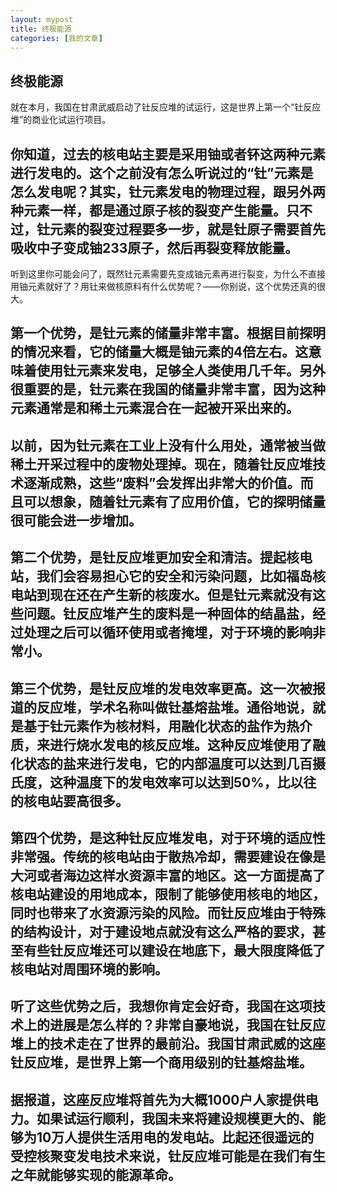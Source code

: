 ```yaml
---
layout: mypost
title: 终极能源
categories: [我的文章]
---
```

## 终极能源
就在本月，我国在甘肃武威启动了钍反应堆的试运行，这是世界上第一个“钍反应堆”的商业化试运行项目。

## 你知道，过去的核电站主要是采用铀或者钚这两种元素进行发电的。这个之前没有怎么听说过的“钍”元素是怎么发电呢？其实，钍元素发电的物理过程，跟另外两种元素一样，都是通过原子核的裂变产生能量。只不过，钍元素的裂变过程要多一步，就是钍原子需要首先吸收中子变成铀233原子，然后再裂变释放能量。

听到这里你可能会问了，既然钍元素需要先变成铀元素再进行裂变，为什么不直接用铀元素就好了？用钍来做核原料有什么优势呢？——你别说，这个优势还真的很大。

## 第一个优势，是钍元素的储量非常丰富。根据目前探明的情况来看，它的储量大概是铀元素的4倍左右。这意味着使用钍元素来发电，足够全人类使用几千年。另外很重要的是，钍元素在我国的储量非常丰富，因为这种元素通常是和稀土元素混合在一起被开采出来的。

## 以前，因为钍元素在工业上没有什么用处，通常被当做稀土开采过程中的废物处理掉。现在，随着钍反应堆技术逐渐成熟，这些“废料”会发挥出非常大的价值。而且可以想象，随着钍元素有了应用价值，它的探明储量很可能会进一步增加。

## 第二个优势，是钍反应堆更加安全和清洁。提起核电站，我们会容易担心它的安全和污染问题，比如福岛核电站到现在还在产生新的核废水。但是钍元素就没有这些问题。钍反应堆产生的废料是一种固体的结晶盐，经过处理之后可以循环使用或者掩埋，对于环境的影响非常小。

## 第三个优势，是钍反应堆的发电效率更高。这一次被报道的反应堆，学术名称叫做钍基熔盐堆。通俗地说，就是基于钍元素作为核材料，用融化状态的盐作为热介质，来进行烧水发电的核反应堆。这种反应堆使用了融化状态的盐来进行发电，它的内部温度可以达到几百摄氏度，这种温度下的发电效率可以达到50%，比以往的核电站要高很多。

## 第四个优势，是这种钍反应堆发电，对于环境的适应性非常强。传统的核电站由于散热冷却，需要建设在像是大河或者海边这样水资源丰富的地区。这一方面提高了核电站建设的用地成本，限制了能够使用核电的地区，同时也带来了水资源污染的风险。而钍反应堆由于特殊的结构设计，对于建设地点就没有这么严格的要求，甚至有些钍反应堆还可以建设在地底下，最大限度降低了核电站对周围环境的影响。

## 听了这些优势之后，我想你肯定会好奇，我国在这项技术上的进展是怎么样的？非常自豪地说，我国在钍反应堆上的技术走在了世界的最前沿。我国甘肃武威的这座钍反应堆，是世界上第一个商用级别的钍基熔盐堆。

## 据报道，这座反应堆将首先为大概1000户人家提供电力。如果试运行顺利，我国未来将建设规模更大的、能够为10万人提供生活用电的发电站。比起还很遥远的受控核聚变发电技术来说，钍反应堆可能是在我们有生之年就能够实现的能源革命。